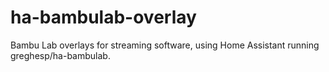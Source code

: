 # ha-bambulab-overlay
Bambu Lab overlays for streaming software, using Home Assistant running greghesp/ha-bambulab.
